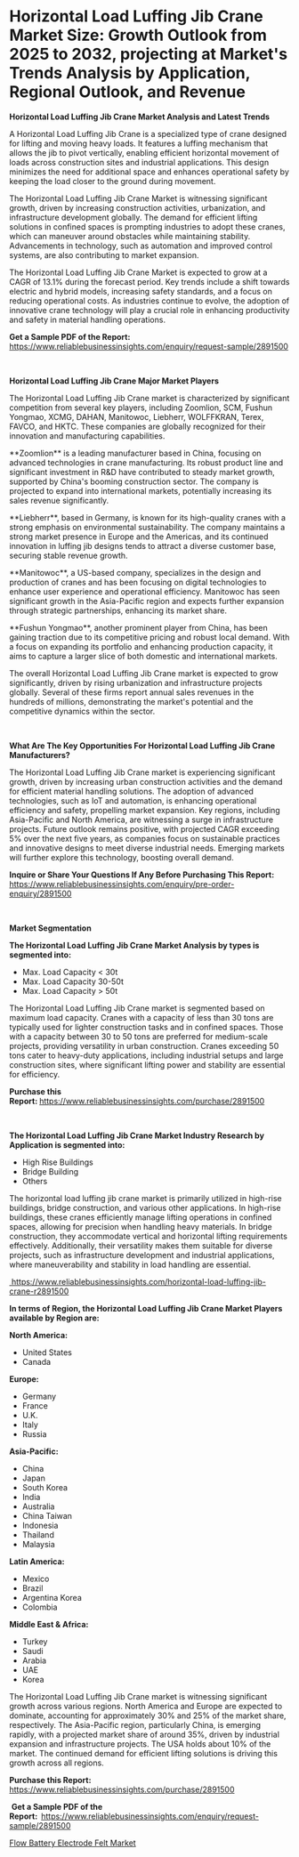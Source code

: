 <p><h1>Horizontal Load Luffing Jib Crane Market Size: Growth Outlook from 2025 to 2032, projecting at Market's Trends Analysis by Application, Regional Outlook, and Revenue</h1></p><p><strong>Horizontal Load Luffing Jib Crane Market Analysis and Latest Trends</strong></p>
<p><p>A Horizontal Load Luffing Jib Crane is a specialized type of crane designed for lifting and moving heavy loads. It features a luffing mechanism that allows the jib to pivot vertically, enabling efficient horizontal movement of loads across construction sites and industrial applications. This design minimizes the need for additional space and enhances operational safety by keeping the load closer to the ground during movement.</p><p>The Horizontal Load Luffing Jib Crane Market is witnessing significant growth, driven by increasing construction activities, urbanization, and infrastructure development globally. The demand for efficient lifting solutions in confined spaces is prompting industries to adopt these cranes, which can maneuver around obstacles while maintaining stability. Advancements in technology, such as automation and improved control systems, are also contributing to market expansion.</p><p>The Horizontal Load Luffing Jib Crane Market is expected to grow at a CAGR of 13.1% during the forecast period. Key trends include a shift towards electric and hybrid models, increasing safety standards, and a focus on reducing operational costs. As industries continue to evolve, the adoption of innovative crane technology will play a crucial role in enhancing productivity and safety in material handling operations.</p></p>
<p><strong>Get a Sample PDF of the Report:&nbsp;</strong> <a href="https://www.reliablebusinessinsights.com/enquiry/request-sample/2891500?utm_campaign=3356&utm_medium=2&utm_source=Github&utm_content=ia&utm_term=14032025&utm_id=horizontal-load-luffing-jib-crane">https://www.reliablebusinessinsights.com/enquiry/request-sample/2891500</a></p>
<p>&nbsp;</p>
<p><strong>Horizontal Load Luffing Jib Crane Major Market Players</strong></p>
<p><p>The Horizontal Load Luffing Jib Crane market is characterized by significant competition from several key players, including Zoomlion, SCM, Fushun Yongmao, XCMG, DAHAN, Manitowoc, Liebherr, WOLFFKRAN, Terex, FAVCO, and HKTC. These companies are globally recognized for their innovation and manufacturing capabilities.</p><p>**Zoomlion** is a leading manufacturer based in China, focusing on advanced technologies in crane manufacturing. Its robust product line and significant investment in R&D have contributed to steady market growth, supported by China's booming construction sector. The company is projected to expand into international markets, potentially increasing its sales revenue significantly.</p><p>**Liebherr**, based in Germany, is known for its high-quality cranes with a strong emphasis on environmental sustainability. The company maintains a strong market presence in Europe and the Americas, and its continued innovation in luffing jib designs tends to attract a diverse customer base, securing stable revenue growth.</p><p>**Manitowoc**, a US-based company, specializes in the design and production of cranes and has been focusing on digital technologies to enhance user experience and operational efficiency. Manitowoc has seen significant growth in the Asia-Pacific region and expects further expansion through strategic partnerships, enhancing its market share.</p><p>**Fushun Yongmao**, another prominent player from China, has been gaining traction due to its competitive pricing and robust local demand. With a focus on expanding its portfolio and enhancing production capacity, it aims to capture a larger slice of both domestic and international markets.</p><p>The overall Horizontal Load Luffing Jib Crane market is expected to grow significantly, driven by rising urbanization and infrastructure projects globally. Several of these firms report annual sales revenues in the hundreds of millions, demonstrating the market's potential and the competitive dynamics within the sector.</p></p>
<p>&nbsp;</p>
<p><strong>What Are The Key Opportunities For Horizontal Load Luffing Jib Crane Manufacturers?</strong></p>
<p><p>The Horizontal Load Luffing Jib Crane market is experiencing significant growth, driven by increasing urban construction activities and the demand for efficient material handling solutions. The adoption of advanced technologies, such as IoT and automation, is enhancing operational efficiency and safety, propelling market expansion. Key regions, including Asia-Pacific and North America, are witnessing a surge in infrastructure projects. Future outlook remains positive, with projected CAGR exceeding 5% over the next five years, as companies focus on sustainable practices and innovative designs to meet diverse industrial needs. Emerging markets will further explore this technology, boosting overall demand.</p></p>
<p><strong>Inquire or Share Your Questions If Any Before Purchasing This Report:</strong> <a href="https://www.reliablebusinessinsights.com/enquiry/pre-order-enquiry/2891500?utm_campaign=3356&utm_medium=2&utm_source=Github&utm_content=ia&utm_term=14032025&utm_id=horizontal-load-luffing-jib-crane">https://www.reliablebusinessinsights.com/enquiry/pre-order-enquiry/2891500</a></p>
<p>&nbsp;</p>
<p><strong>Market Segmentation</strong></p>
<p><strong>The Horizontal Load Luffing Jib Crane Market Analysis by types is segmented into:</strong></p>
<p><ul><li>Max. Load Capacity < 30t</li><li>Max. Load Capacity 30-50t</li><li>Max. Load Capacity > 50t</li></ul></p>
<p><p>The Horizontal Load Luffing Jib Crane market is segmented based on maximum load capacity. Cranes with a capacity of less than 30 tons are typically used for lighter construction tasks and in confined spaces. Those with a capacity between 30 to 50 tons are preferred for medium-scale projects, providing versatility in urban construction. Cranes exceeding 50 tons cater to heavy-duty applications, including industrial setups and large construction sites, where significant lifting power and stability are essential for efficiency.</p></p>
<p><strong>Purchase this Report:&nbsp;</strong><a href="https://www.reliablebusinessinsights.com/purchase/2891500?utm_campaign=3356&utm_medium=2&utm_source=Github&utm_content=ia&utm_term=14032025&utm_id=horizontal-load-luffing-jib-crane">https://www.reliablebusinessinsights.com/purchase/2891500</a></p>
<p>&nbsp;</p>
<p><strong>The Horizontal Load Luffing Jib Crane Market Industry Research by Application is segmented into:</strong></p>
<p><ul><li>High Rise Buildings</li><li>Bridge Building</li><li>Others</li></ul></p>
<p><p>The horizontal load luffing jib crane market is primarily utilized in high-rise buildings, bridge construction, and various other applications. In high-rise buildings, these cranes efficiently manage lifting operations in confined spaces, allowing for precision when handling heavy materials. In bridge construction, they accommodate vertical and horizontal lifting requirements effectively. Additionally, their versatility makes them suitable for diverse projects, such as infrastructure development and industrial applications, where maneuverability and stability in load handling are essential.</p></p>
<p><a href="https://www.reliablebusinessinsights.com/horizontal-load-luffing-jib-crane-r2891500?utm_campaign=3356&utm_medium=2&utm_source=Github&utm_content=ia&utm_term=14032025&utm_id=horizontal-load-luffing-jib-crane">&nbsp;https://www.reliablebusinessinsights.com/horizontal-load-luffing-jib-crane-r2891500</a></p>
<p><strong>In terms of Region, the Horizontal Load Luffing Jib Crane Market Players available by Region are:</strong></p>
<p>
    <p> <strong> North America: </strong>
        <ul>
            <li>United States</li>
            <li>Canada</li>
        </ul>
        </p> 
    <p> <strong> Europe: </strong>
        <ul>
            <li>Germany</li>
            <li>France</li>
            <li>U.K.</li>
            <li>Italy</li>
            <li>Russia</li>
        </ul>
        </p> 
    <p> <strong> Asia-Pacific: </strong>
        <ul>
            <li>China</li>
            <li>Japan</li>
            <li>South Korea</li>
            <li>India</li>
            <li>Australia</li>
            <li>China Taiwan</li>
            <li>Indonesia</li>
            <li>Thailand</li>
            <li>Malaysia</li>
        </ul>
        </p> 
    <p> <strong> Latin America: </strong>
        <ul>
            <li>Mexico</li>
            <li>Brazil</li>
            <li>Argentina Korea</li>
            <li>Colombia</li>
        </ul>
        </p> 
    <p> <strong> Middle East & Africa: </strong>
        <ul>
            <li>Turkey</li>
            <li>Saudi</li>
            <li>Arabia</li>
            <li>UAE</li>
            <li>Korea</li>
        </ul>
    </p>
    </p>
<p><p>The Horizontal Load Luffing Jib Crane market is witnessing significant growth across various regions. North America and Europe are expected to dominate, accounting for approximately 30% and 25% of the market share, respectively. The Asia-Pacific region, particularly China, is emerging rapidly, with a projected market share of around 35%, driven by industrial expansion and infrastructure projects. The USA holds about 10% of the market. The continued demand for efficient lifting solutions is driving this growth across all regions.</p></p>
<p><strong>Purchase this Report: </strong><a href="https://www.reliablebusinessinsights.com/purchase/2891500?utm_campaign=3356&utm_medium=2&utm_source=Github&utm_content=ia&utm_term=14032025&utm_id=horizontal-load-luffing-jib-crane">https://www.reliablebusinessinsights.com/purchase/2891500</a></p>
<p>&nbsp;<strong>Get a Sample PDF of the Report:&nbsp;&nbsp;</strong><a href="https://www.reliablebusinessinsights.com/enquiry/request-sample/2891500?utm_campaign=3356&utm_medium=2&utm_source=Github&utm_content=ia&utm_term=14032025&utm_id=horizontal-load-luffing-jib-crane">https://www.reliablebusinessinsights.com/enquiry/request-sample/2891500</a></p>
<p><strong></strong></p>
<p><p><a href="https://github.com/tanckfelli84/Market-Research-Report-List-1/blob/main/flow-battery-electrode-felt-market.md?utm_campaign=3356&utm_medium=2&utm_source=Github&utm_content=ia&utm_term=14032025&utm_id=horizontal-load-luffing-jib-crane">Flow Battery Electrode Felt Market</a></p></p>
